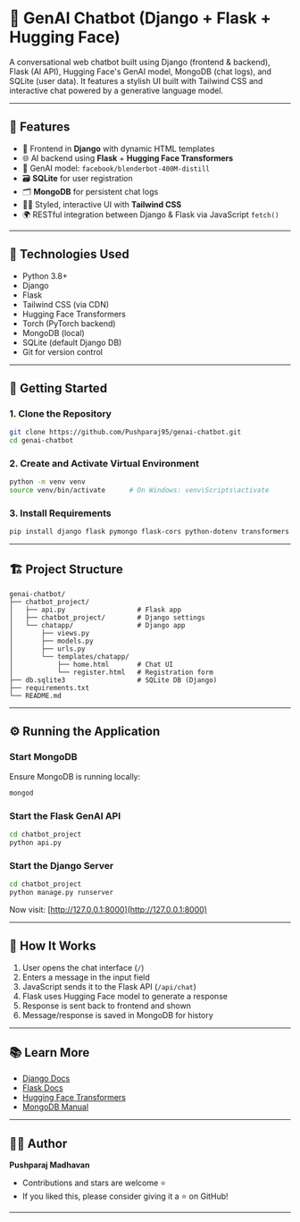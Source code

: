 # 🤖 GenAI Chatbot (Django + Flask + Hugging Face)

A conversational web chatbot built using Django (frontend & backend), Flask (AI API), Hugging Face's GenAI model, MongoDB (chat logs), and SQLite (user data). It features a stylish UI built with Tailwind CSS and interactive chat powered by a generative language model.

---

## 📌 Features

- 🔗 Frontend in **Django** with dynamic HTML templates
- 🌐 AI backend using **Flask** + **Hugging Face Transformers**
- 🧠 GenAI model: `facebook/blenderbot-400M-distill`
- 🗃️ **SQLite** for user registration
- 🗂️ **MongoDB** for persistent chat logs
- 🧑‍💻 Styled, interactive UI with **Tailwind CSS**
- 🌍 RESTful integration between Django & Flask via JavaScript `fetch()`

---

## 🧰 Technologies Used

- Python 3.8+
- Django
- Flask
- Tailwind CSS (via CDN)
- Hugging Face Transformers
- Torch (PyTorch backend)
- MongoDB (local)
- SQLite (default Django DB)
- Git for version control

---

## 🚀 Getting Started

### 1. Clone the Repository

```bash
git clone https://github.com/Pushparaj95/genai-chatbot.git
cd genai-chatbot
```

### 2. Create and Activate Virtual Environment

```bash
python -m venv venv
source venv/bin/activate      # On Windows: venv\Scripts\activate
```

### 3. Install Requirements

```bash
pip install django flask pymongo flask-cors python-dotenv transformers torch requests
```

---

## 🏗️ Project Structure

```
genai-chatbot/
├── chatbot_project/
│   ├── api.py                  # Flask app
│   ├── chatbot_project/        # Django settings
│   └── chatapp/                # Django app
│       ├── views.py
│       ├── models.py
│       ├── urls.py
│       └── templates/chatapp/
│           ├── home.html       # Chat UI
│           └── register.html   # Registration form
├── db.sqlite3                  # SQLite DB (Django)
├── requirements.txt
└── README.md
```

---

## ⚙️ Running the Application

### Start MongoDB

Ensure MongoDB is running locally:

```bash
mongod
```

### Start the Flask GenAI API

```bash
cd chatbot_project
python api.py
```

### Start the Django Server

```bash
cd chatbot_project
python manage.py runserver
```

Now visit: [http://127.0.0.1:8000](http://127.0.0.1:8000)

---

## 🧪 How It Works

1. User opens the chat interface (`/`)
2. Enters a message in the input field
3. JavaScript sends it to the Flask API (`/api/chat`)
4. Flask uses Hugging Face model to generate a response
5. Response is sent back to frontend and shown
6. Message/response is saved in MongoDB for history

---

## 📚 Learn More

* [Django Docs](https://docs.djangoproject.com/en/4.2/)
* [Flask Docs](https://flask.palletsprojects.com/)
* [Hugging Face Transformers](https://huggingface.co/docs/transformers/index)
* [MongoDB Manual](https://www.mongodb.com/docs/manual/)

---

## 👨‍💼 Author

**Pushparaj Madhavan**

- Contributions and stars are welcome ⭐
- If you liked this, please consider giving it a ⭐ on GitHub!

---